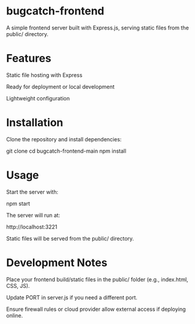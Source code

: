 # bugcatch-frontend

A simple frontend server built with Express.js, serving static files from the public/ directory.

# Features

Static file hosting with Express

Ready for deployment or local development

Lightweight configuration

# Installation

Clone the repository and install dependencies:

git clone <repo-url>
cd bugcatch-frontend-main
npm install

# Usage

Start the server with:

npm start


The server will run at:

http://localhost:3221


Static files will be served from the public/ directory.

# Development Notes

Place your frontend build/static files in the public/ folder (e.g., index.html, CSS, JS).

Update PORT in server.js if you need a different port.

Ensure firewall rules or cloud provider allow external access if deploying online.
